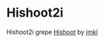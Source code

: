 # Hishoot2i
Hishoot2i grepe [Hishoot](http://github.com/jmkl/Hishoot) by [jmkl](http://github.com/jmkl)
